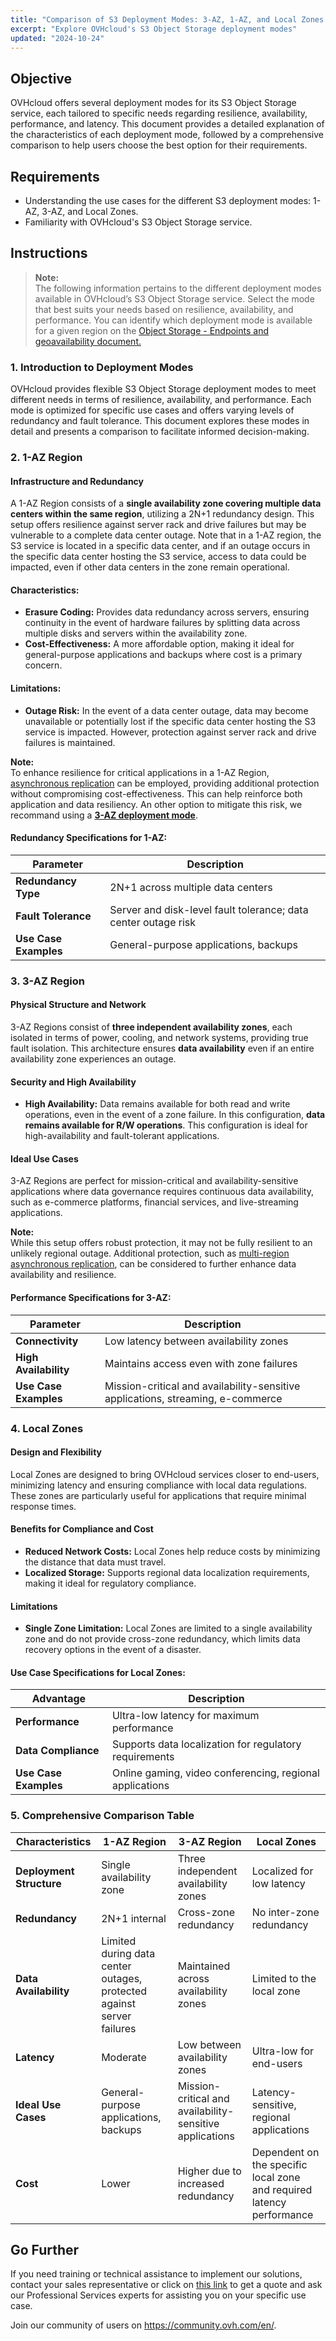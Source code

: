 ```yaml
---
title: "Comparison of S3 Deployment Modes: 3-AZ, 1-AZ, and Local Zones Overview"  
excerpt: "Explore OVHcloud's S3 Object Storage deployment modes"  
updated: "2024-10-24"  
---
```


## Objective

OVHcloud offers several deployment modes for its S3 Object Storage service, each tailored to specific needs regarding resilience, availability, performance, and latency. This document provides a detailed explanation of the characteristics of each deployment mode, followed by a comprehensive comparison to help users choose the best option for their requirements.

## Requirements

- Understanding the use cases for the different S3 deployment modes: 1-AZ, 3-AZ, and Local Zones.
- Familiarity with OVHcloud's S3 Object Storage service.

## Instructions

> **Note:**  
> The following information pertains to the different deployment modes available in OVHcloud’s S3 Object Storage service. Select the mode that best suits your needs based on resilience, availability, and performance. You can identify which deployment mode is available for a given region on the [Object Storage - Endpoints and geoavailability document.](https://help.ovhcloud.com/csm/en-gb-public-cloud-storage-s3-location?id=kb_article_view&sysparm_article=KB0047382)

### 1. Introduction to Deployment Modes

OVHcloud provides flexible S3 Object Storage deployment modes to meet different needs in terms of resilience, availability, and performance. Each mode is optimized for specific use cases and offers varying levels of redundancy and fault tolerance. This document explores these modes in detail and presents a comparison to facilitate informed decision-making.

### 2. 1-AZ Region

#### Infrastructure and Redundancy

A 1-AZ Region consists of a **single availability zone covering multiple data centers within the same region**, utilizing a 2N+1 redundancy design. This setup offers resilience against server rack and drive failures but may be vulnerable to a complete data center outage. Note that in a 1-AZ region, the S3 service is located in a specific data center, and if an outage occurs in the specific data center hosting the S3 service, access to data could be impacted, even if other data centers in the zone remain operational.

#### Characteristics:

- **Erasure Coding:** Provides data redundancy across servers, ensuring continuity in the event of hardware failures by splitting data across multiple disks and servers within the availability zone.
- **Cost-Effectiveness:** A more affordable option, making it ideal for general-purpose applications and backups where cost is a primary concern.

#### Limitations:

- **Outage Risk:** In the event of a data center outage, data may become unavailable or potentially lost if the specific data center hosting the S3 service is impacted. However, protection against server rack and drive failures is maintained.

**Note:**  
To enhance resilience for critical applications in a 1-AZ Region, [asynchronous replication](https://help.ovhcloud.com/csm/en-gb-public-cloud-storage-s3-asynchronous-replication-buckets?id=kb_article_view&sysparm_article=KB0062422) can be employed, providing additional protection without compromising cost-effectiveness. This can help reinforce both application and data resiliency. An other option to mitigate this risk, we recommand using a [**3-AZ deployment mode**](#3-3-az-region).

#### Redundancy Specifications for 1-AZ:

| Parameter         | Description                                                               |
|-------------------|---------------------------------------------------------------------------|
| **Redundancy Type**   | 2N+1 across multiple data centers                                         |
| **Fault Tolerance**   | Server and disk-level fault tolerance; data center outage risk            |
| **Use Case Examples** | General-purpose applications, backups                                    |

### 3. 3-AZ Region

#### Physical Structure and Network

3-AZ Regions consist of **three independent availability zones**, each isolated in terms of power, cooling, and network systems, providing true fault isolation. This architecture ensures **data availability** even if an entire availability zone experiences an outage.

#### Security and High Availability

- **High Availability:** Data remains available for both read and write operations, even in the event of a zone failure. In this configuration, **data remains available for R/W operations**. This configuration is ideal for high-availability and fault-tolerant applications. 

#### Ideal Use Cases

3-AZ Regions are perfect for mission-critical and availability-sensitive applications where data governance requires continuous data availability, such as e-commerce platforms, financial services, and live-streaming applications.

**Note:**  
While this setup offers robust protection, it may not be fully resilient to an unlikely regional outage. Additional protection, such as [multi-region asynchronous replication](https://help.ovhcloud.com/csm/en-gb-public-cloud-storage-s3-asynchronous-replication-buckets?id=kb_article_view&sysparm_article=KB0062422), can be considered to further enhance data availability and resilience.

#### Performance Specifications for 3-AZ:

| Parameter         | Description                                                               |
|-------------------|---------------------------------------------------------------------------|
| **Connectivity**      | Low latency between availability zones                                    |
| **High Availability** | Maintains access even with zone failures                                  |
| **Use Case Examples** | Mission-critical and availability-sensitive applications, streaming, e-commerce |

### 4. Local Zones

#### Design and Flexibility

Local Zones are designed to bring OVHcloud services closer to end-users, minimizing latency and ensuring compliance with local data regulations. These zones are particularly useful for applications that require minimal response times.

#### Benefits for Compliance and Cost

- **Reduced Network Costs:** Local Zones help reduce costs by minimizing the distance that data must travel.
- **Localized Storage:** Supports regional data localization requirements, making it ideal for regulatory compliance.

#### Limitations

- **Single Zone Limitation:** Local Zones are limited to a single availability zone and do not provide cross-zone redundancy, which limits data recovery options in the event of a disaster.

#### Use Case Specifications for Local Zones:

| Advantage        | Description                                           |
|------------------|-------------------------------------------------------|
| **Performance**      | Ultra-low latency for maximum performance             |
| **Data Compliance**  | Supports data localization for regulatory requirements|
| **Use Case Examples**| Online gaming, video conferencing, regional applications |

### 5. Comprehensive Comparison Table

| Characteristics        | 1-AZ Region                         | 3-AZ Region                     | Local Zones                              |
|------------------------|-------------------------------------|---------------------------------|------------------------------------------|
| **Deployment Structure**    | Single availability zone            | Three independent availability zones | Localized for low latency                |
| **Redundancy**             | 2N+1 internal                       | Cross-zone redundancy            | No inter-zone redundancy                 |
| **Data Availability**      | Limited during data center outages, protected against server failures | Maintained across availability zones | Limited to the local zone                |
| **Latency**               | Moderate                            | Low between availability zones   | Ultra-low for end-users                  |
| **Ideal Use Cases**        | General-purpose applications, backups | Mission-critical and availability-sensitive applications | Latency-sensitive, regional applications |
| **Cost**                   | Lower                               | Higher due to increased redundancy | Dependent on the specific local zone and required latency performance |

## Go Further

If you need training or technical assistance to implement our solutions, contact your sales representative or click on [this link](https://www.ovhcloud.com/en-ie/professional-services/) to get a quote and ask our Professional Services experts for assisting you on your specific use case.

Join our community of users on <https://community.ovh.com/en/>.
